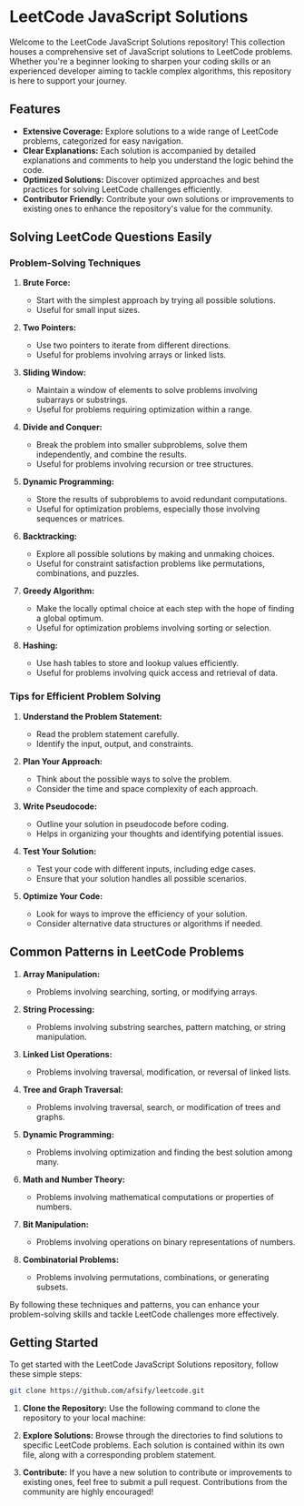 # LeetCode JavaScript Solutions

Welcome to the LeetCode JavaScript Solutions repository! This collection houses a comprehensive set of JavaScript solutions to LeetCode problems. Whether you're a beginner looking to sharpen your coding skills or an experienced developer aiming to tackle complex algorithms, this repository is here to support your journey.

## Features

- **Extensive Coverage:** Explore solutions to a wide range of LeetCode problems, categorized for easy navigation.
- **Clear Explanations:** Each solution is accompanied by detailed explanations and comments to help you understand the logic behind the code.
- **Optimized Solutions:** Discover optimized approaches and best practices for solving LeetCode challenges efficiently.
- **Contributor Friendly:** Contribute your own solutions or improvements to existing ones to enhance the repository's value for the community.

## Solving LeetCode Questions Easily

### Problem-Solving Techniques

1. **Brute Force:**
   - Start with the simplest approach by trying all possible solutions.
   - Useful for small input sizes.

2. **Two Pointers:**
   - Use two pointers to iterate from different directions.
   - Useful for problems involving arrays or linked lists.

3. **Sliding Window:**
   - Maintain a window of elements to solve problems involving subarrays or substrings.
   - Useful for problems requiring optimization within a range.

4. **Divide and Conquer:**
   - Break the problem into smaller subproblems, solve them independently, and combine the results.
   - Useful for problems involving recursion or tree structures.

5. **Dynamic Programming:**
   - Store the results of subproblems to avoid redundant computations.
   - Useful for optimization problems, especially those involving sequences or matrices.

6. **Backtracking:**
   - Explore all possible solutions by making and unmaking choices.
   - Useful for constraint satisfaction problems like permutations, combinations, and puzzles.

7. **Greedy Algorithm:**
   - Make the locally optimal choice at each step with the hope of finding a global optimum.
   - Useful for optimization problems involving sorting or selection.

8. **Hashing:**
   - Use hash tables to store and lookup values efficiently.
   - Useful for problems involving quick access and retrieval of data.

### Tips for Efficient Problem Solving

1. **Understand the Problem Statement:**
   - Read the problem statement carefully.
   - Identify the input, output, and constraints.

2. **Plan Your Approach:**
   - Think about the possible ways to solve the problem.
   - Consider the time and space complexity of each approach.

3. **Write Pseudocode:**
   - Outline your solution in pseudocode before coding.
   - Helps in organizing your thoughts and identifying potential issues.

4. **Test Your Solution:**
   - Test your code with different inputs, including edge cases.
   - Ensure that your solution handles all possible scenarios.

5. **Optimize Your Code:**
   - Look for ways to improve the efficiency of your solution.
   - Consider alternative data structures or algorithms if needed.

## Common Patterns in LeetCode Problems

1. **Array Manipulation:**
   - Problems involving searching, sorting, or modifying arrays.

2. **String Processing:**
   - Problems involving substring searches, pattern matching, or string manipulation.

3. **Linked List Operations:**
   - Problems involving traversal, modification, or reversal of linked lists.

4. **Tree and Graph Traversal:**
   - Problems involving traversal, search, or modification of trees and graphs.

5. **Dynamic Programming:**
   - Problems involving optimization and finding the best solution among many.

6. **Math and Number Theory:**
   - Problems involving mathematical computations or properties of numbers.

7. **Bit Manipulation:**
   - Problems involving operations on binary representations of numbers.

8. **Combinatorial Problems:**
   - Problems involving permutations, combinations, or generating subsets.

By following these techniques and patterns, you can enhance your problem-solving skills and tackle LeetCode challenges more effectively.

## Getting Started

To get started with the LeetCode JavaScript Solutions repository, follow these simple steps:

```bash
git clone https://github.com/afsify/leetcode.git
```

1. **Clone the Repository:** Use the following command to clone the repository to your local machine:

2. **Explore Solutions:** Browse through the directories to find solutions to specific LeetCode problems. Each solution is contained within its own file, along with a corresponding problem statement.

3. **Contribute:** If you have a new solution to contribute or improvements to existing ones, feel free to submit a pull request. Contributions from the community are highly encouraged!
